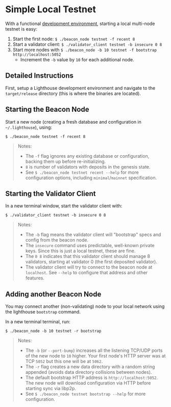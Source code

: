 # Simple Local Testnet

With a functional [development environment](setup), starting a local multi-node
testnet is easy:

1. Start the first node: `$ ./beacon_node testnet -f recent 8`
1. Start a validator client: `$ ./validator_client testnet -b insecure 0 8`
1. Start more nodes with `$ ./beacon_node -b 10 testnet -f bootstrap
   http://localhost:5052`
   - Increment the `-b` value by `10` for each additional node.

## Detailed Instructions

First, setup a Lighthouse development environment and navigate to the
`target/release` directory (this is where the binaries are located).

## Starting the Beacon Node

Start a new node (creating a fresh database and configuration in `~/.lighthouse`), using:

```
$ ./beacon_node testnet -f recent 8
```

> Notes:
>
> - The `-f` flag ignores any existing database or configuration, backing them
>   up before re-initializing.
> - `8` is number of validators with deposits in the genesis state.
> - See `$ ./beacon_node testnet recent --help` for more configuration options,
>   including `minimal`/`mainnet` specification.

## Starting the Validator Client

In a new terminal window, start the validator client with:

```
$ ./validator_client testnet -b insecure 0 8
```

> Notes:
>
> - The `-b` flag means the validator client will "bootstrap" specs and config
>   from the beacon node.
> - The `insecure` command uses predictable, well-known private keys. Since
>   this is just a local testnet, these are fine.
> - The `0 8` indicates that this validator client should manage 8 validators,
>   starting at validator 0 (the first deposited validator).
> - The validator client will try to connect to the beacon node at `localhost`.
>   See `--help` to configure that address and other features.

## Adding another Beacon Node

You may connect another (non-validating) node to your local network using the
lighthouse `bootstrap` command.

In a new terminal terminal, run:


```
$ ./beacon_node -b 10 testnet -r bootstrap
```

> Notes:
>
> - The `-b` (or `--port-bump`) increases all the listening TCP/UDP ports of
>   the new node to `10` higher. Your first node's HTTP server was at TCP
>   `5052` but this one will be at `5062`.
> - The `-r` flag creates a new data directory with a random string appended
>   (avoids data directory collisions between nodes).
> - The default bootstrap HTTP address is `http://localhost:5052`. The new node
>   will download configuration via HTTP before starting sync via libp2p.
> - See `$ ./beacon_node testnet bootstrap --help` for more configuration.
